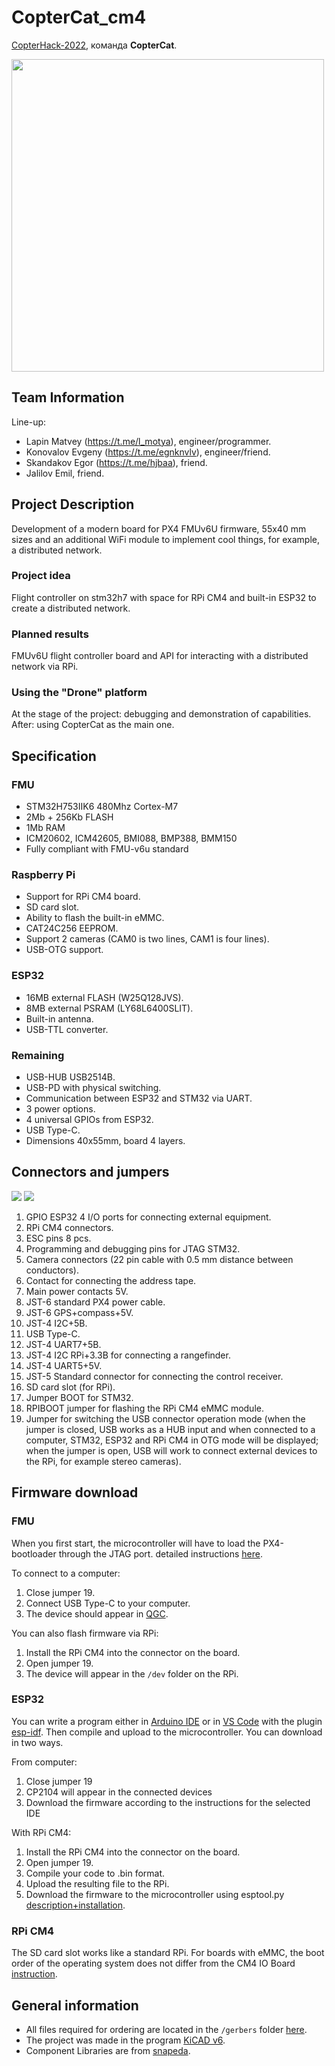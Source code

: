 # CopterCat_cm4

[CopterHack-2022](copterhack2022.md), команда **CopterCat**.

<img src="../assets/copter_cat/logo.svg" width="500">

## Team Information

Line-up:

* Lapin Matvey (https://t.me/l_motya), engineer/programmer.
* Konovalov Evgeny (https://t.me/egnknvlv), engineer/friend.
* Skandakov Egor (https://t.me/hjbaa), friend.
* Jalilov Emil, friend.

## Project Description

Development of a modern board for PX4 FMUv6U firmware, 55x40 mm sizes and an additional WiFi module to implement cool things, for example, a distributed network.

### Project idea

Flight controller on stm32h7 with space for RPi CM4 and built-in ESP32 to create a distributed network.

### Planned results

FMUv6U flight controller board and API for interacting with a distributed network via RPi.

### Using the "Drone" platform

At the stage of the project: debugging and demonstration of capabilities. After: using CopterCat as the main one.

## Specification

### FMU

* STM32H753IIK6 480Mhz Cortex-M7
* 2Mb + 256Kb FLASH
* 1Mb RAM
* ICM20602, ICM42605, BMI088, BMP388, BMM150
* Fully compliant with FMU-v6u standard

### Raspberry Pi

* Support for RPi CM4 board.
* SD card slot.
* Ability to flash the built-in eMMC.
* CAT24C256 EEPROM.
* Support 2 cameras (CAM0 is two lines, CAM1 is four lines).
* USB-OTG support.

### ESP32

* 16MB external FLASH (W25Q128JVS).
* 8MB external PSRAM (LY68L6400SLIT).
* Built-in antenna.
* USB-TTL converter.

### Remaining

* USB-HUB USB2514B.
* USB-PD with physical switching.
* Communication between ESP32 and STM32 via UART.
* 3 power options.
* 4 universal GPIOs from ESP32.
* USB Type-C.
* Dimensions 40x55mm, board 4 layers.

## Connectors and jumpers

![](../assets/copter_cat/board_top_nums.png)
![](../assets/copter_cat/board_bottom_nums.png)

1. GPIO ESP32 4 I/O ports for connecting external equipment.
2. RPi CM4 connectors.
3. ESC pins 8 pcs.
4. Programming and debugging pins for JTAG STM32.
5. Camera connectors (22 pin cable with 0.5 mm distance between conductors).
6. Contact for connecting the address tape.
7. Main power contacts 5V.
8. JST-6 standard PX4 power cable.
9. JST-6 GPS+compass+5V.
10. JST-4 I2C+5В.
11. USB Type-C.
12. JST-4 UART7+5В.
13. JST-4 I2C RPi+3.3B for connecting a rangefinder.
14. JST-4 UART5+5V.
15. JST-5 Standard connector for connecting the control receiver.
16. SD card slot (for RPi).
17. Jumper BOOT for STM32.
18. RPIBOOT jumper for flashing the RPi CM4 eMMC module.
19. Jumper for switching the USB connector operation mode (when the jumper is closed, USB works as a HUB input and when connected to a computer, STM32, ESP32 and RPi CM4 in OTG mode will be displayed; when the jumper is open, USB will work to connect external devices to the RPi, for example stereo cameras).

## Firmware download

### FMU

When you first start, the microcontroller will have to load the PX4-bootloader through the JTAG port. detailed instructions [here](https://docs.px4.io/master/en/software_update/stm32_bootloader.html#stm32-bootloader).

To connect to a computer:

1. Close jumper 19.
2. Connect USB Type-C to your computer.
3. The device should appear in [QGC](http://qgroundcontrol.com).

You can also flash firmware via RPi:

1. Install the RPi CM4 into the connector on the board.
2. Open jumper 19.
3. The device will appear in the `/dev` folder on the RPi.

### ESP32

You can write a program either in [Arduino IDE](https://www.arduino.cc/en/software) or in [VS Code](https://code.visualstudio.com) with the plugin [esp-idf](https://habr.com/ru/post/530638/). Then compile and upload to the microcontroller. You can download in two ways.

From computer:

1. Close jumper 19
2. CP2104 will appear in the connected devices
3. Download the firmware according to the instructions for the selected IDE

With RPi CM4:

1. Install the RPi CM4 into the connector on the board.
2. Open jumper 19.
3. Compile your code to .bin format.
4. Upload the resulting file to the RPi.
5. Download the firmware to the microcontroller using esptool.py [description+installation](https://docs.espressif.com/projects/esptool/en/latest/esp32/index.html).

### RPi CM4

The SD card slot works like a standard RPi. For boards with eMMC, the boot order of the operating system does not differ from the CM4 IO Board [instruction](https://www.jeffgeerling.com/blog/2020/how-flash-raspberry-pi-os-compute-module-4-emmc-usbboot).

## General information

* All files required for ordering are located in the `/gerbers` folder [here](https://github.com/matveylapin/CopterCat_cm4).
* The project was made in the program [KiCAD v6](https://www.kicad.org).
* Component Libraries are from [snapeda](https://www.snapeda.com).
